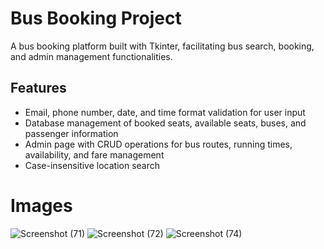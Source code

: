 # Bus Booking Project

A bus booking platform built with Tkinter, facilitating bus search, booking, and admin management functionalities.

## Features
-  Email, phone number, date, and time format validation for user input
-  Database management of booked seats, available seats, buses, and passenger information
-  Admin page with CRUD operations for bus routes, running times, availability, and fare management
-  Case-insensitive location search

# Images 


![Screenshot (71)](https://github.com/Pravin-Jalodiya/Bus_Booking_Project/assets/34760247/6ce6ae3a-310f-4227-8643-7ecf71ea59f1)
![Screenshot (72)](https://github.com/Pravin-Jalodiya/Bus_Booking_Project/assets/34760247/21c5ba51-0987-4dde-98de-59daf61f3854)
![Screenshot (74)](https://github.com/Pravin-Jalodiya/Bus_Booking_Project/assets/34760247/935620e9-bd0d-4497-ba04-52bce10f62af)
